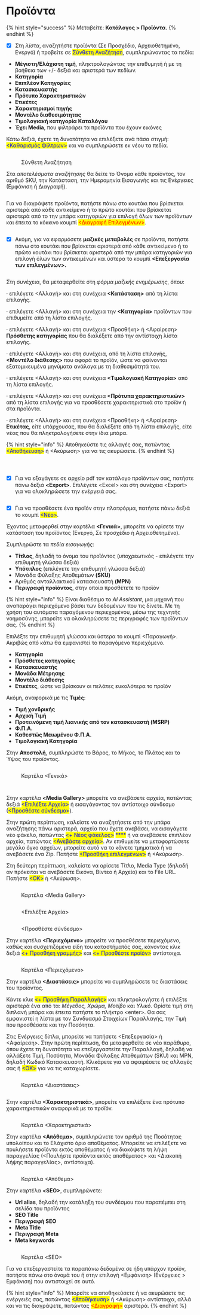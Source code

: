 # Προϊόντα

{% hint style="success" %}
Μεταβείτε: **Κατάλογος > Προϊόντα.**
{% endhint %}

* [x] Στη _λίστα_, αναζητήστε προϊόντα (Σε Προσχέδιο, Αρχειοθετημένο, Ενεργό) ή προβείτε σε <mark style="color:blue;">Σύνθετη Αναζήτηση</mark>, συμπληρώνοντας τα πεδία:&#x20;

<!---->

* **Μέγιστη/Ελάχιστη τιμή**, πληκτρολογώντας την επιθυμητή ή με τη βοήθεια των +/- δεξιά και αριστερά των πεδίων.&#x20;
* **Κατηγορία**
* **Επιπλέον Κατηγορίες**
* &#x20;**Κατασκευαστής**
* &#x20;**Πρότυπο Χαρακτηριστικών**
* &#x20;**Ετικέτες**
* **Χαρακτηρισμοί πηγής**&#x20;
* **Μοντέλο διαθεσιμότητας**
* **Τιμολογιακή κατηγορία Καταλόγου**
* **Έχει Media**, που φιλτράρει τα προϊόντα που έχουν εικόνες

Κάτω δεξιά, έχετε τη δυνατότητα να επιλέξετε ανά πάσα στιγμή: <mark style="color:blue;"><Καθαρισμός Φίλτρων></mark> και να συμπληρώσετε εκ νέου τα πεδία.

<figure><img src="../../.gitbook/assets/ScreenHunter 197.png" alt=""><figcaption><p>Σύνθετη Αναζήτηση</p></figcaption></figure>

Στα _αποτελέσματα αναζήτησης_ θα δείτε το Όνομα κάθε προϊόντος, τον αριθμό SKU, την Κατάσταση, την Ημερομηνία Εισαγωγής και τις Ενέργειες (Εμφάνιση ή Διαγραφή).&#x20;

<figure><img src="../../.gitbook/assets/ScreenHunter 96.png" alt=""><figcaption></figcaption></figure>



Για να διαγράψετε προϊόντα, πατήστε πάνω στο κουτάκι που βρίσκεται αριστερά από κάθε αντικείμενο ή το πρώτο κουτάκι που βρίσκεται αριστερά από το την μπάρα κατηγοριών για επιλογή όλων των προϊόντων και έπειτα το κόκκινο κουμπί <mark style="color:red;"><Διαγραφή Επιλεγμένων></mark>.

<figure><img src="../../.gitbook/assets/ScreenHunter 199.png" alt=""><figcaption></figcaption></figure>



* [x] Ακόμη, για να εφαρμόσετε **μαζικές μεταβολές** σε προϊόντα, πατήστε πάνω στο κουτάκι που βρίσκεται αριστερά από κάθε αντικείμενο ή το πρώτο κουτάκι που βρίσκεται αριστερά από την μπάρα κατηγοριών για επιλογή όλων των αντικειμένων και ύστερα το κουμπί **<Επεξεργασία των επιλεγμένων>.**

<figure><img src="../../.gitbook/assets/ScreenHunter 200.png" alt=""><figcaption></figcaption></figure>

Στη συνέχεια, θα μεταφερθείτε στη _φόρμα μαζικής ενημέρωσης_, όπου:

· επιλέγετε <Αλλαγή> και στη συνέχεια **<Κατάσταση>** από τη λίστα επιλογής.

· επιλέγετε <Αλλαγή> και στη συνέχεια την **<Κατηγορία>** προϊόντων που επιθυμείτε από τη λίστα επιλογής.

· επιλέγετε <Αλλαγή> και στη συνέχεια <Προσθήκη> ή <Αφαίρεση> **Πρόσθετης κατηγορίας** που θα διαλέξετε από την αντίστοιχη λίστα επιλογής.

· επιλέγετε <Αλλαγή> και στη συνέχεια, από τη λίστα επιλογής, **<Μοντέλο διάθεσης>** που αφορά το προϊόν, ώστε να φαίνονται εξατομικευμένα μηνύματα ανάλογα με τη διαθεσιμότητά του.

· επιλέγετε <Αλλαγή> και στη συνέχεια **<Τιμολογιακή Κατηγορία>** από τη λίστα επιλογής.

· επιλέγετε <Αλλαγή> και στη συνέχεια **<Πρότυπα χαρακτηριστικών>** από τη λίστα επιλογής για να προσθέσετε χαρακτηριστικά στο προϊόν ή στα προϊόντα.

· επιλέγετε <Αλλαγή> και στη συνέχεια <Προσθήκη> ή <Αφαίρεση> **Ετικέτας**, είτε υπάρχουσας, που θα διαλέξετε από τη λίστα επιλογής, είτε νέας που θα πληκτρολογήσετε στην ίδια μπάρα.

{% hint style="info" %}
Αποθηκεύστε τις αλλαγές σας, πατώντας <mark style="color:blue;"><Αποθήκευση></mark> ή <Ακύρωση> για να τις ακυρώσετε.
{% endhint %}

<div>

<figure><img src="../../.gitbook/assets/ScreenHunter 101.png" alt=""><figcaption></figcaption></figure>

 

<figure><img src="../../.gitbook/assets/ScreenHunter 102 (1).png" alt=""><figcaption></figcaption></figure>

 

<figure><img src="../../.gitbook/assets/ScreenHunter 103 (1).png" alt=""><figcaption></figcaption></figure>

</div>



* [x] Για να εξαγάγετε σε αρχείο pdf τον κατάλογο προϊόντων σας, πατήστε πάνω δεξιά **\<Export>**. Επιλέγετε \<Excel> και στη συνέχεια \<Export> για να ολοκληρώσετε την ενέργειά σας. &#x20;

<figure><img src="../../.gitbook/assets/ScreenHunter 198.png" alt=""><figcaption></figcaption></figure>



* [x] Για να προσθέσετε ένα προϊόν στην πλατφόρμα, πατήστε πάνω δεξιά το κουμπί <mark style="color:blue;"><Νέο></mark>.

Έχοντας μεταφερθεί στην καρτέλα **<Γενικά>**, μπορείτε να ορίσετε την κατάσταση του προϊόντος (Ενεργό, Σε προσχέδιο ή Αρχειοθετημένο). &#x20;

Συμπληρώστε τα _πεδία εισαγωγής_:

* **Τίτλος**, δηλαδή το όνομα του προϊόντος (υποχρεωτικός - επιλέγετε την επιθυμητή γλώσσα δεξιά)
* **Υπότιτλος** (επιλέγετε την επιθυμητή γλώσσα δεξιά)
* Μονάδα Φύλαξης Αποθεμάτων **(SKU)**
* Αριθμός ανταλλακτικού κατασκευαστή **(MPN)**
* **Περιγραφή προϊόντος**, στην οποία προσθέτετε το προϊόν

{% hint style="info" %}
Είναι διαθέσιμο το _AI Assistant_, μια μηχανή που αναπαράγει περιεχόμενο βάσει των δεδομένων που τις δίνετε. Με τη χρήση του αυτόματα παραγόμενου περιεχομένου, μέσω της τεχνητής νοημοσύνης, μπορείτε να ολοκληρώσετε τις περιγραφές των προϊόντων σας.&#x20;
{% endhint %}

Επιλέξτε την επιθυμητή γλώσσα και ύστερα το κουμπί <Παραγωγή>. Ακριβώς από κάτω θα εμφανιστεί το παραγόμενο περιεχόμενο.&#x20;

* **Κατηγορία**
* **Πρόσθετες κατηγορίες**
* **Κατασκευαστής**
* **Μονάδα Μέτρησης**
* **Μοντέλο διάθεσης**
* **Ετικέτες**, ώστε να βρίσκουν οι πελάτες ευκολότερα το προϊόν

Ακόμη, αναφορικά με τις **Τιμές**:

* **Τιμή χονδρικής**
* **Αρχική Τιμή**
* **Προτεινόμενη τιμή λιανικής από τον κατασκευαστή (MSRP)**
* **Φ.Π.Α.**
* **Καθεστώς Μειωμένου Φ.Π.Α.**
* **Τιμολογιακή Κατηγορία**

Στην **Αποστολή**, συμπληρώστε το Βάρος, το Μήκος, το Πλάτος και το Ύψος του προϊόντος.

<div>

<figure><img src="../../.gitbook/assets/ScreenHunter 202.png" alt=""><figcaption><p>Καρτέλα &#x3C;Γενικά></p></figcaption></figure>

 

<figure><img src="../../.gitbook/assets/ScreenHunter 205.png" alt=""><figcaption></figcaption></figure>

 

<figure><img src="../../.gitbook/assets/ScreenHunter 206.png" alt=""><figcaption></figcaption></figure>

</div>



Στην καρτέλα **\<Media Gallery>** μπορείτε να ανεβάσετε αρχεία, πατώντας δεξιά <mark style="color:blue;"><Επιλέξτε Αρχεία></mark> ή εισαγάγοντας τον αντίστοιχο σύνδεσμο (<mark style="color:blue;"><Προσθέστε σύνδεσμο></mark>).&#x20;

Στην πρώτη περίπτωση, καλείστε να αναζητήσετε από την μπάρα αναζήτησης πάνω αριστερά, αρχεία που έχετε ανεβάσει, να εισαγάγετε νέο φάκελο, πατώντας <mark style="color:blue;"><+ Νέος φάκελος></mark> <mark style="color:blue;"></mark><mark style="color:blue;">****</mark> ή να ανεβάσετε επιπλέον αρχεία, πατώντας <mark style="color:blue;"><Ανεβάστε αρχεία></mark>. Αν επιθυμείτε να μεταφορτώσετε μεγάλο όγκο αρχείων, μπορείτε αυτό να το κάνετε τμηματικά ή να ανεβάσετε ένα Zip. Πατήστε <mark style="color:blue;"><Προσθήκη επιλεγμένων></mark> ή <Ακύρωση>.

Στη δεύτερη περίπτωση, καλείστε να ορίσετε Τίτλο, Media Type (δηλαδή αν πρόκειται να ανεβάσετε Εικόνα, Βίντεο ή Αρχείο) και το File URL. Πατήστε <mark style="color:blue;"><ΟΚ></mark> ή <Ακύρωση>.

<div>

<figure><img src="../../.gitbook/assets/ScreenHunter 211.png" alt=""><figcaption><p>Καρτέλα &#x3C;Media Gallery></p></figcaption></figure>

 

<figure><img src="../../.gitbook/assets/ScreenHunter 212.png" alt=""><figcaption><p>&#x3C;Επιλέξτε Αρχεία></p></figcaption></figure>

 

<figure><img src="../../.gitbook/assets/ScreenHunter 213.png" alt=""><figcaption><p>&#x3C;Προσθέστε σύνδεσμο></p></figcaption></figure>

</div>

Στην καρτέλα **<Περιεχόμενο>** μπορείτε να προσθέσετε περιεχόμενο, καθώς και συσχετιζόμενα είδη του καταστήματός σας, κάνοντας κλικ δεξιά <mark style="color:blue;"><+ Προσθήκη γραμμής></mark> και <mark style="color:blue;"><+ Προσθέστε προϊόν></mark> αντίστοιχα.

<figure><img src="../../.gitbook/assets/ScreenHunter 16.png" alt=""><figcaption><p>Καρτέλα &#x3C;Περιεχόμενο></p></figcaption></figure>



Στην καρτέλα **<Διαστάσεις>** μπορείτε να συμπληρώσετε τις διαστάσεις του προϊόντος.

Κάντε κλικ <mark style="color:blue;"><+ Προσθήκη Παραλλαγής></mark> και πληκτρολογήστε ή επιλέξτε αριστερά ένα από τα: _Μέγεθος, Χρώμα, Μοτίβο_ και _Υλικό_. Ορίστε τιμή στη διπλανή μπάρα και έπειτα πατήστε το πλήκτρο \<enter>. Θα σας εμφανιστεί η λίστα με τον Συνδυασμό Στοιχείων Παραλλαγής, την Τιμή που προσθέσατε και την Ποσότητα.

Στις Ενέργειες δίπλα, μπορείτε να πατήσετε <Επεξεργασία> ή <Αφαίρεση>. Στην πρώτη περίπτωση, θα μεταφερθείτε σε νέο παράθυρο, όπου έχετε τη δυνατότητα να επεξεργαστείτε την Παραλλαγή, δηλαδή να αλλάξετε Τιμή, Ποσότητα, Μονάδα Φύλαξης Αποθεμάτων (SKU) και MPN, δηλαδή Κωδικό Κατασκευαστή. Κλικάρετε για να αφαιρέσετε τις αλλαγές σας ή <mark style="color:blue;"><ΟΚ></mark> για να τις καταχωρίσετε.

<div>

<figure><img src="../../.gitbook/assets/ScreenHunter 17.png" alt=""><figcaption><p>Καρτέλα &#x3C;Διαστάσεις></p></figcaption></figure>

 

<figure><img src="../../.gitbook/assets/ScreenHunter 110 (1).png" alt=""><figcaption></figcaption></figure>

</div>



Στην καρτέλα **<Χαρακτηριστικά>**, μπορείτε να επιλέξετε ένα πρότυπο χαρακτηριστικών αναφορικά με το προϊόν.

<figure><img src="../../.gitbook/assets/ScreenHunter 18.png" alt=""><figcaption><p>Καρτέλα &#x3C;Χαρακτηριστικά></p></figcaption></figure>



Στην καρτέλα **<Απόθεμα>**, συμπληρώνετε τον αριθμό της Ποσότητας υπολοίπου και το Ελάχιστο όριο αποθέματος. Μπορείτε να επιλέξετε να πουλήσετε προϊόντα εκτός αποθέματος ή να διακόψετε τη λήψη παραγγελίας (<Πουλήστε προϊόντα εκτός αποθέματος> και <Διακοπή λήψης παραγγελίας>, αντίστοιχα).

<figure><img src="../../.gitbook/assets/ScreenHunter 19.png" alt=""><figcaption><p>Καρτέλα &#x3C;Απόθεμα></p></figcaption></figure>



Στην καρτέλα **\<SEO>**, συμπληρώνετε:

* **Url alias**, δηλαδή την κατάληξη του συνδέσμου που παραπέμπει στη σελίδα του προϊόντος
* **SEO Title**
* **Περιγραφή SEO**
* **Meta Title**
* **Περιγραφή Meta**
* **Meta keywords**

<figure><img src="../../.gitbook/assets/ScreenHunter 20.png" alt=""><figcaption><p>Καρτέλα &#x3C;SEO></p></figcaption></figure>

Για να επεξεργαστείτε τα παραπάνω δεδομένα σε ήδη υπάρχον προϊόν, πατήστε πάνω στο όνομά του ή στην επιλογή <Εμφάνιση> (Ενέργειες > Εμφάνιση) που αντιστοιχεί σε αυτό.

{% hint style="info" %}
Μπορείτε να αποθηκεύσετε ή να ακυρώσετε τις ενέργειές σας, πατώντας <mark style="color:blue;"><Αποθήκευση></mark> ή <Ακύρωση> αντίστοιχα, αλλά και να τις διαγράψετε, πατώντας <mark style="color:red;"><Διαγραφή></mark> αριστερά.
{% endhint %}

